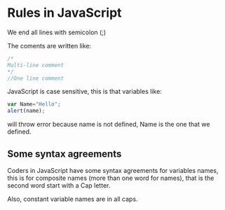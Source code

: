 # Rules in JavaScript
We end all lines with semicolon (;)

The coments are written like:
```JavaScript
/*
Multi-line comment
*/
//One line comment
```

JavaScript is case sensitive, this is that variables like:
```JavaScript
var Name="Hello";
alert(name);
```
will throw error because name is not defined, Name is the one that we defined.

## Some syntax agreements

Coders in JavaScript have some syntax agreements for variables names,
this is for composite names (more than one word for names), that is the second word start
with a Cap letter.

Also, constant variable names are in all caps.
